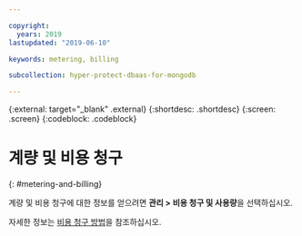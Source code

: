 ```yaml
---

copyright:
  years: 2019
lastupdated: "2019-06-10"

keywords: metering, billing

subcollection: hyper-protect-dbaas-for-mongodb

---
```


{:external: target="_blank" .external}
{:shortdesc: .shortdesc}
{:screen: .screen}
{:codeblock: .codeblock}

# 계량 및 비용 청구
{: #metering-and-billing}

계량 및 비용 청구에 대한 정보를 얻으려면 **관리 > 비용 청구 및 사용량**을 선택하십시오.

자세한 정보는 [비용 청구 방법](https://cloud.ibm.com/docs/billing-usage?topic=billing-usage-charges#charges)을 참조하십시오.
